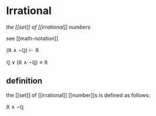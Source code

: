 # Irrational

_the [[set]] of [[irrational]] numbers_

see [[math-notation]]

$(\mathbb R \land \lnot \mathbb Q) \vdash \mathbb R$

$\mathbb Q \lor (\mathbb R \land \lnot \mathbb Q) \equiv \mathbb R$

## definition

the [[set]] of [[irrational]] [[number]]s is defined as follows:

$\mathbb R \land \lnot \mathbb Q$
